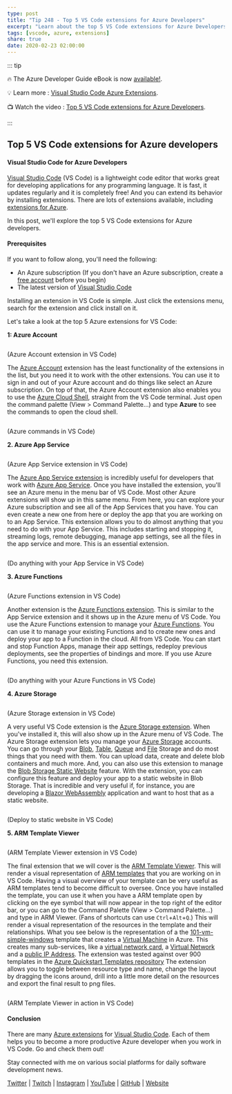 ```yaml
---
type: post
title: "Tip 248 - Top 5 VS Code extensions for Azure Developers"
excerpt: "Learn about the top 5 VS Code extensions for Azure Developers"
tags: [vscode, azure, extensions]
share: true
date: 2020-02-23 02:00:00
---
```


::: tip

:fire: The Azure Developer Guide eBook is now [available!](http://aka.ms/azuredevebook).

:bulb: Learn more : [Visual Studio Code Azure Extensions](https://code.visualstudio.com/docs/azure/extensions).

:tv: Watch the video : [Top 5 VS Code extensions for Azure Developers](https://www.youtube.com/watch?v=wgzClFH3g8E&list=PLLasX02E8BPCNCK8Thcxu-Y-XcBUbhFWC&index=4&t=0s?WT.mc_id=youtube-azuredevtips-micrum).

:::

## Top 5 VS Code extensions for Azure developers

#### Visual Studio Code for Azure Developers

[Visual Studio Code](https://code.visualstudio.com/) (VS Code) is a lightweight code editor that works great for developing applications for any programming language. It is fast, it updates regularly and it is completely free! And you can extend its behavior by installing extensions. There are lots of extensions available, including [extensions for Azure](https://code.visualstudio.com/docs/azure/extensions).

In this post, we'll explore the top 5 VS Code extensions for Azure developers.

#### Prerequisites

If you want to follow along, you'll need the following:
* An Azure subscription (If you don't have an Azure subscription, create a [free account](https://azure.microsoft.com/free/?WT.mc_id=azure-azuredevtips-micrum) before you begin)
* The latest version of [Visual Studio Code](https://code.visualstudio.com/)

Installing an extension in VS Code is simple. Just click the extensions menu, search for the extension and click install on it.

Let's take a look at the top 5 Azure extensions for VS Code:

**1: Azure Account**

<img :src="$withBase('/files/44azureacount.png')">

(Azure Account extension in VS Code)

The [Azure Account](https://github.com/microsoft/vscode-azure-account?WT.mc_id=code-azuredevtips-micrum) extension has the least functionality of the extensions in the list, but you need it to work with the other extensions. You can use it to sign in and out of your Azure account and do things like select an Azure subscription. On top of that, the Azure Account extension also enables you to use the [Azure Cloud Shell](https://azure.microsoft.com/features/cloud-shell/?WT.mc_id=azure-azuredevtips-micrum), straight from the VS Code terminal. Just open the command palette (View > Command Palette...) and type **Azure** to see the commands to open the cloud shell.

<img :src="$withBase('/files/44azurecommands.png')">

(Azure commands in VS Code)

**2. Azure App Service**

<img :src="$withBase('/files/44appserviceextension.png')">

(Azure App Service extension in VS Code)

The [Azure App Service extension](https://github.com/microsoft/vscode-azureappservice?WT.mc_id=code-azuredevtips-micrum) is incredibly useful for developers that work with [Azure App Service](https://azure.microsoft.com/services/app-service/?WT.mc_id=azure-azuredevtips-micrum). Once you have installed the extension, you'll see an Azure menu in the menu bar of VS Code. Most other Azure extensions will show up in this same menu. From here, you can explore your Azure subscription and see all of the App Services that you have. You can even create a new one from here or deploy the app that you are working on to an App Service. This extension allows you to do almost anything that you need to do with your App Service. This includes starting and stopping it, streaming logs, remote debugging, manage app settings, see all the files in the app service and more. This is an essential extension.

<img :src="$withBase('/files/44appserviceinaction.png')">

(Do anything with your App Service in VS Code)

**3. Azure Functions**

<img :src="$withBase('/files/44azurefunctions.png')">

(Azure Functions extension in VS Code)

Another extension is the [Azure Functions extension](https://github.com/microsoft/vscode-azurefunctions?WT.mc_id=code-azuredevtips-micrum). This is similar to the App Service extension and it shows up in the Azure menu of VS Code. You use the Azure Functions extension to manage your [Azure Functions](https://azure.microsoft.com/services/functions/?WT.mc_id=azure-azuredevtips-micrum). You can use it to manage your existing Functions and to create new ones and deploy your app to a Function in the cloud. All from VS Code. You can start and stop Function Apps, manage their app settings, redeploy previous deployments, see the properties of bindings and more. If you use Azure Functions, you need this extension.

<img :src="$withBase('/files/44functionsinaction.png')">

(Do anything with your Azure Functions in VS Code)

**4. Azure Storage**

<img :src="$withBase('/files/44azurestorage.png')">

(Azure Storage extension in VS Code)

A very useful VS Code extension is the [Azure Storage extension](https://marketplace.visualstudio.com/items?itemName=ms-azuretools.vscode-azurestorage). When you've installed it, this will also show up in the Azure menu of VS Code. The Azure Storage extension lets you manage your [Azure Storage](https://azure.microsoft.com/services/storage/?WT.mc_id=azure-azuredevtips-micrum) accounts. You can go through your [Blob](https://azure.microsoft.com/services/storage/blobs/?WT.mc_id=azure-azuredevtips-micrum), [Table](https://azure.microsoft.com/services/storage/tables/?WT.mc_id=azure-azuredevtips-micrum), [Queue](https://azure.microsoft.com/services/storage/queues/?WT.mc_id=azure-azuredevtips-micrum) and [File](https://azure.microsoft.com/services/storage/files/?WT.mc_id=azure-azuredevtips-micrum) Storage and do most things that you need with them. You can upload data, create and delete blob containers and much more. And, you can also use this extension to manage the [Blob Storage Static Website](https://docs.microsoft.com/azure/storage/blobs/storage-blob-static-website?WT.mc_id=docs-azuredevtips-micrum) feature. With the extension, you can configure this feature and deploy your app to a static website in Blob Storage. That is incredible and very useful if, for instance, you are developing a [Blazor WebAssembly](https://dotnet.microsoft.com/apps/aspnet/web-apps/blazor?WT.mc_id=microsoft-azuredevtips-micrum) application and want to host that as a static website.

<img :src="$withBase('/files/44storageinaction.png')">

(Deploy to static website in VS Code)

**5. ARM Template Viewer**

<img :src="$withBase('/files/44armtemplateviewer.png')">

(ARM Template Viewer extension in VS Code)

The final extension that we will cover is the [ARM Template Viewer](https://marketplace.visualstudio.com/items?itemName=bencoleman.armview). This will render a visual representation of [ARM templates](https://docs.microsoft.com/azure/azure-resource-manager/resource-group-authoring-templates?WT.mc_id=docs-azuredevtips-micrum) that you are working on in VS Code. Having a visual overview of your template can be very useful as ARM templates tend to become difficult to oversee. Once you have installed the template, you can use it when you have a ARM template open by clicking on the eye symbol that will now appear in the top right of the editor bar, or you can go to the Command Palette (View > Command Palette...) and type in ARM Viewer. (Fans of shortcuts can use `Ctrl`+`Alt`+`Q`.) This will render a visual representation of the resources in the template and their relationships.  What you see below is the representation of a the [101-vm-simple-windows](https://github.com/Azure/azure-quickstart-templates/tree/c25f946e2d45c3671d31b147129c7652f52a6d3e/101-vm-simple-windows) template that creates a [Virtual Machine](https://azure.microsoft.com/services/virtual-machines/?WT.mc_id=azure-azuredevtips-micrum) in Azure. This creates many sub-services, like a [virtual network card](https://docs.microsoft.com/azure/virtual-network/virtual-network-network-interface-vm?WT.mc_id=docs-azuredevtips-micrum), a [Virtual Network](https://docs.microsoft.com/azure/virtual-network/virtual-networks-overview?WT.mc_id=docs-azuredevtips-micrum) and a [public IP Address](https://docs.microsoft.com/azure/virtual-network/virtual-network-public-ip-address?WT.mc_id=docs-azuredevtips-micrum). The extension was tested against over 900 templates in the [Azure Quickstart Templates repository](https://aka.ms/armtemplates) The extension allows you to toggle between resource type and name, change the layout by dragging the icons around, drill into a little more detail on the resources and export the final result to png files.

<img :src="$withBase('/files/44armtemplateviewerinaction.png')">

(ARM Template Viewer in action in VS Code)

#### Conclusion

There are many [Azure extensions](https://code.visualstudio.com/docs/azure/extensions) for [Visual Studio Code](https://code.visualstudio.com/). Each of them helps you to become a more productive Azure developer when you work in VS Code. Go and check them out!

Stay connected with me on various social platforms for daily software development news.

[Twitter](https://twitter.com/intent/follow?screen_name=mbcrump) | [Twitch](https://twitch.tv/mbcrump) | [Instagram](https://instagram.com/mbcrump) | [YouTube](https://youtube.com/mbcrump) | [GitHub](https://github.com/mbcrump) | [Website](https://www.michaelcrump.net)
